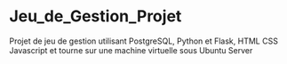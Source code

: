 # Jeu_de_Gestion_Projet
 Projet de jeu de gestion utilisant PostgreSQL, Python et Flask, HTML CSS Javascript et tourne sur une machine virtuelle sous Ubuntu Server
